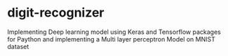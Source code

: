 # digit-recognizer
Implementing Deep learning model using Keras and Tensorflow packages for Paython and implementing a Multi layer perceptron Model on MNIST dataset
